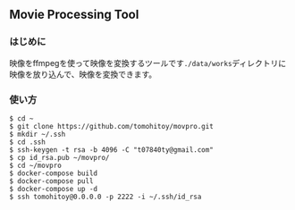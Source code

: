 ## Movie Processing Tool

### はじめに
映像をffmpegを使って映像を変換するツールです`./data/works`ディレクトリに映像を放り込んで、映像を変換できます。

### 使い方
```
$ cd ~
$ git clone https://github.com/tomohitoy/movpro.git
$ mkdir ~/.ssh
$ cd .ssh
$ ssh-keygen -t rsa -b 4096 -C "t07840ty@gmail.com"
$ cp id_rsa.pub ~/movpro/
$ cd ~/movpro
$ docker-compose build
$ docker-compose pull
$ docker-compose up -d
$ ssh tomohitoy@0.0.0.0 -p 2222 -i ~/.ssh/id_rsa
```

